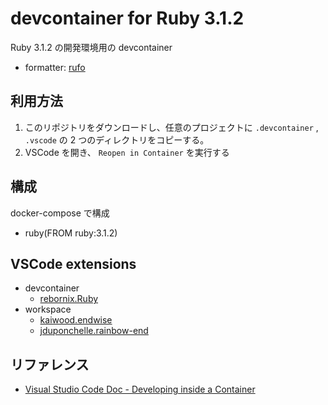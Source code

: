 # devcontainer for Ruby 3.1.2

Ruby 3.1.2 の開発環境用の devcontainer

- formatter: [rufo](https://github.com/ruby-formatter/rufo)

## 利用方法

1. このリポジトリをダウンロードし、任意のプロジェクトに `.devcontainer` , `.vscode` の 2 つのディレクトリをコピーする。
2. VSCode を開き、 `Reopen in Container` を実行する

## 構成

docker-compose で構成

- ruby(FROM ruby:3.1.2)

## VSCode extensions

- devcontainer
  - [rebornix.Ruby](https://marketplace.visualstudio.com/items?itemName=rebornix.Ruby)
- workspace
  - [kaiwood.endwise](https://marketplace.visualstudio.com/items?itemName=kaiwood.endwise)
  - [jduponchelle.rainbow-end](https://marketplace.visualstudio.com/items?itemName=jduponchelle.rainbow-end)

## リファレンス

- [Visual Studio Code Doc - Developing inside a Container](https://code.visualstudio.com/docs/remote/containers)
